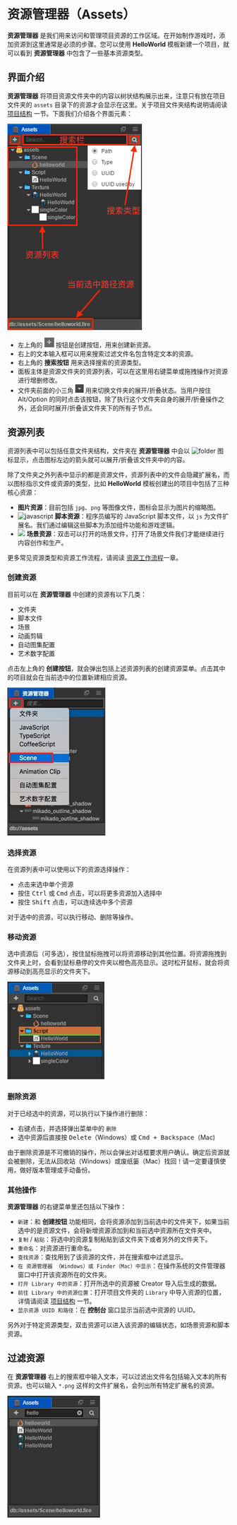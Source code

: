# 资源管理器（Assets）

**资源管理器** 是我们用来访问和管理项目资源的工作区域。在开始制作游戏时，添加资源到这里通常是必须的步骤。您可以使用 **HelloWorld** 模板新建一个项目，就可以看到 **资源管理器** 中包含了一些基本资源类型。

## 界面介绍

**资源管理器** 将项目资源文件夹中的内容以树状结构展示出来，注意只有放在项目文件夹的 `assets` 目录下的资源才会显示在这里。关于项目文件夹结构说明请阅读 [项目结构](../../project-structure.md) 一节。下面我们介绍各个界面元素：

![assets overview](assets/overview.png)

- 左上角的 ![](assets/add.png) 按钮是创建按钮，用来创建新资源。
- 右上的文本输入框可以用来搜索过滤文件名包含特定文本的资源。
- 右上角的 **搜索按钮** 用来选择搜索的资源类型。
- 面板主体是资源文件夹的资源列表，可以在这里用右键菜单或拖拽操作对资源进行增删修改。
- 文件夹前面的小三角 ![](assets/button.png) 用来切换文件夹的展开/折叠状态。当用户按住 Alt/Option 的同时点击该按钮，除了执行这个文件夹自身的展开/折叠操作之外，还会同时展开/折叠该文件夹下的所有子节点。

## 资源列表

资源列表中可以包括任意文件夹结构，文件夹在 **资源管理器** 中会以 ![folder](assets/folder.png) 图标显示，点击图标左边的箭头就可以展开/折叠该文件夹中的内容。

除了文件夹之外列表中显示的都是资源文件，资源列表中的文件会隐藏扩展名，而以图标指示文件或资源的类型，比如 **HelloWorld** 模板创建出的项目中包括了三种核心资源：

- **图片资源**：目前包括 `jpg`、`png` 等图像文件，图标会显示为图片的缩略图。
- ![javascript](assets/javascript.png) **脚本资源**：程序员编写的 JavaScript 脚本文件，以 `js` 为文件扩展名。我们通过编辑这些脚本为添加组件功能和游戏逻辑。
- ![](../../../asset-workflow/index/scene.png) **场景资源**：双击可以打开的场景文件，打开了场景文件我们才能继续进行内容创作和生产。

更多常见资源类型和资源工作流程，请阅读 [资源工作流程](../../../asset-workflow/index.md)一章。

### 创建资源

目前可以在 **资源管理器** 中创建的资源有以下几类：

- 文件夹
- 脚本文件
- 场景
- 动画剪辑
- 自动图集配置
- 艺术数字配置

点击左上角的 **创建按钮**，就会弹出包括上述资源列表的创建资源菜单。点击其中的项目就会在当前选中的位置新建相应资源。

![create asset](assets/create_scene.png)

### 选择资源

在资源列表中可以使用以下的资源选择操作：

- 点击来选中单个资源
- 按住 <kbd>Ctrl</kbd> 或 <kbd>Cmd</kbd> 点击，可以将更多资源加入选择中
- 按住 <kbd>Shift</kbd> 点击，可以连续选中多个资源

对于选中的资源，可以执行移动、删除等操作。

### 移动资源

选中资源后（可多选），按住鼠标拖拽可以将资源移动到其他位置。将资源拖拽到文件夹上时，会看到鼠标悬停的文件夹以橙色高亮显示。这时松开鼠标，就会将资源移动到高亮显示的文件夹下。

![move asset](assets/move_asset.png)

### 删除资源

对于已经选中的资源，可以执行以下操作进行删除：

- 右键点击，并选择弹出菜单中的 `删除`
- 选中资源后直接按 <kbd>Delete</kbd>（Windows）或  <kbd>Cmd + Backspace</kbd>（Mac)

由于删除资源是不可撤销的操作，所以会弹出对话框要求用户确认。确定后资源就会被删除，无法从回收站（Windows）或废纸篓（Mac）找回！请一定要谨慎使用，做好版本管理或手动备份。

### 其他操作

**资源管理器** 的右键菜单里还包括以下操作：

- `新建`：和 **创建按钮** 功能相同，会将资源添加到当前选中的文件夹下，如果当前选中的是资源文件，会将新增资源添加到和当前选中资源所在文件夹中。
- `复制` / `粘贴`：将选中的资源复制粘贴到该文件夹下或者另外的文件夹下。
- `重命名`：对资源进行重命名。
- `查找资源`：查找用到了该资源的文件，并在搜索框中过滤显示。
- `在 资源管理器 （Windows）或 Finder（Mac）中显示`：在操作系统的文件管理器窗口中打开该资源所在的文件夹。
- `打开 Library 中的资源`：打开所选中的资源被 Creator 导入后生成的数据。
- `前往 Library 中的资源位置`：打开项目文件夹的 `Library` 中导入资源的位置，详情请阅读 [项目结构](../../project-structure.md) 一节。
- `显示资源 UUID 和路径`：在 **控制台** 窗口显示当前选中资源的 UUID。

另外对于特定资源类型，双击资源可以进入该资源的编辑状态，如场景资源和脚本资源。

## 过滤资源

在 **资源管理器** 右上的搜索框中输入文本，可以过滤出文件名包括输入文本的所有资源。也可以输入 `*.png` 这样的文件扩展名，会列出所有特定扩展名的资源。

![search asset](assets/search_asset.png)